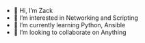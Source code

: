 - 👋 Hi, I’m Zack
- 👀 I’m interested in Networking and Scripting
- 🌱 I’m currently learning Python, Ansible
- 💞️ I’m looking to collaborate on Anything

<!---
ZackWilliams/ZackWilliams is a ✨ special ✨ repository because its `README.md` (this file) appears on your GitHub profile.
You can click the Preview link to take a look at your changes.
--->

